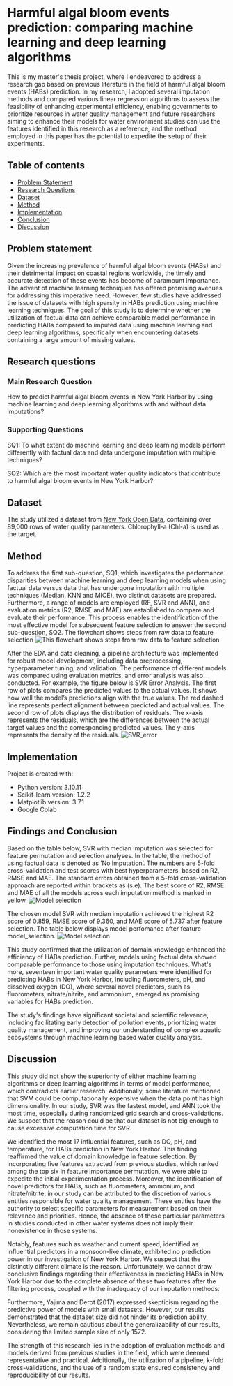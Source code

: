 
# Harmful algal bloom events prediction: comparing machine learning and deep learning algorithms
This is my master's thesis project, where I endeavored to address a research gap based on previous literature in the field of harmful algal bloom events (HABs) prediction. In my research, I adopted several imputation methods and compared various linear regression algorithms to assess the feasibility of enhancing experimental efficiency, enabling governments to prioritize resources in water quality management and future researchers aiming to enhance their models for water environment studies can use the features identified in this research as a reference, and the method employed in this paper has the potential to expedite the setup of their experiments.


## Table of contents
* [Problem Statement](#Problem-statement)
* [Research Questions](#Research-questions)
* [Dataset](#Dataset)
* [Method](#Method)
* [Implementation](#Implementation)
* [Conclusion](#Findings-and-conclusion)
* [Discussion](#Discussion)

## Problem statement
Given the increasing prevalence of harmful algal bloom events (HABs) and their detrimental impact on coastal regions worldwide, the timely and accurate detection of these events has become of paramount importance. The advent of machine learning techniques has offered promising avenues for addressing this imperative need. However, few studies have addressed the issue of datasets with high sparsity in HABs prediction using machine learning techniques. The goal of this study is to determine whether the utilization of factual data can achieve comparable model performance in predicting HABs compared to imputed data using machine learning and deep learning algorithms, specifically when encountering datasets containing a large amount of missing values.

## Research questions
### Main Research Question
How to predict harmful algal bloom events in New York Harbor by using machine learning and deep learning algorithms with and without data imputations? 
### Supporting Questions 

SQ1: To what extent do machine learning and deep learning models perform differently with factual data and data undergone imputation with multiple techniques?

SQ2: Which are the most important water quality indicators that contribute to harmful algal bloom events in New York Harbor?

## Dataset
The study utilized a dataset from [New York Open Data](https://data.cityofnewyork.us/Environment/Harbor-Water-Quality/5uug-f49n), containing over 89,000 rows of water quality parameters. Chlorophyll-a (Chl-a) is used as the target. 
	

## Method	
To address the first sub-question, SQ1, which investigates the performance disparities between machine learning and deep learning models when using factual data versus data that has undergone imputation with multiple techniques (Median, KNN and MICE), two distinct datasets are prepared. Furthermore, a range of models are employed (RF, SVR and ANN), and evaluation metrics (R2, RMSE and MAE) are established to compare and evaluate their performance. This process enables the identification of the most effective model for subsequent feature selection to answer the second sub-question, SQ2.
The flowchart shows steps from raw data to feature selection
![This flowchart shows steps from raw data to feature selection](./flowchart.png)

After the EDA and data cleaning, a pipeline architecture was implemented for robust model development, including data preprocessing, hyperparameter tuning, and validation. The performance of different models was compared using evaluation metrics, and error analysis was also conducted. For example, the figure below is SVR Error Analysis. The first row of plots compares the predicted values to the actual values. It shows how well the model’s predictions align with the true values. The red dashed line represents perfect alignment between predicted and actual values. The second row of plots displays the distribution of residuals. The x-axis represents the residuals, which are the differences between the actual target values and the corresponding predicted values. The y-axis represents the density of the residuals. 
![SVR_error](./SVR_Error.png)

## Implementation
Project is created with:
* Python version: 3.10.11
* Scikit-learn version: 1.2.2
* Matplotlib version: 3.7.1
* Google Colab


## Findings and Conclusion
Based on the table below, SVR with median imputation was selected for feature permutation and selection analyses. In the table, the method of using factual data is denoted as ’No Imputation’. The numbers are 5-fold cross-validation and test scores with best hyperparameters, based on R2, RMSE and MAE. The standard errors obtained from a 5-fold cross-validation approach are reported within brackets as (s.e). The best score of R2, RMSE and MAE of all the models across each imputation method is marked in yellow.
![Model selection](./model_selection.png)


The chosen model SVR with median imputation achieved the highest R2 score of 0.859, RMSE score of 9.360, and MAE score of 5.737 after feature selection. The table below displays model perfomance after feature model_selection. ![Model selection](./feature_selection.png) 

This study confirmed that the utilization of domain knowledge enhanced the efficiency of HABs prediction. Further, models using factual data showed comparable performance to those using imputation techniques.
What's more, seventeen important water quality parameters were identified for predicting HABs in New York Harbor, including fluorometers, pH, and dissolved oxygen (DO), where
several novel predictors, such as fluorometers, nitrate/nitrite, and ammonium, emerged as promising variables for HABs prediction.

The study's findings have significant societal and scientific relevance, including facilitating early detection of pollution events, prioritizing water quality management, and improving our understanding of complex aquatic ecosystems through machine learning based water quality analysis.

## Discussion 

This study did not show the superiority of either machine learning algorithms or deep learning algorithms in terms of model performance, which contradicts earlier research. Additionally, some literature mentioned that SVM could be computationally expensive when the data point has high dimensionality. In our study, SVR was the fastest model, and ANN took the most time, especially during randomized grid search and cross-validations. We suspect that the reason could be that our dataset is not big enough to cause excessive computation time for SVR.

We identified the most 17 influential features, such as DO, pH, and temperature, for HABs prediction in New York Harbor. This finding reaffirmed the value of domain knowledge in feature selection. By incorporating five features extracted from previous studies, which ranked among the top six in feature importance permutation, we were able to expedite the initial experimentation process.
Moreover, the identification of novel predictors for HABs, such as fluorometers, ammonium, and nitrate/nitrite, in our study can be attributed to the discretion of various entities responsible for water quality management. These entities have the authority to select specific parameters for measurement based on their relevance and priorities. Hence, the absence of these particular parameters in studies conducted in other water systems does not imply their nonexistence in those systems.

Notably, features such as weather and current speed, identified as influential predictors in a monsoon-like climate, exhibited no prediction power in our investigation of New York Harbor. We suspect that the distinctly different climate is the reason. Unfortunately, we cannot draw conclusive findings regarding their effectiveness in predicting HABs in New York Harbor due to the complete absence of these two features after the filtering process, coupled with the inadequacy of our imputation methods.

Furthermore, Yajima and Derot (2017) expressed skepticism regarding the predictive power of models with small datasets. However, our results demonstrated that the dataset size did not hinder its prediction ability, Nevertheless, we remain cautious about the generalizability of our results, considering the limited sample size of only 1572.

The strength of this research lies in the adoption of evaluation methods and models derived from previous studies in the field, which were deemed representative and practical. Additionally, the utilization of a pipeline, k-fold cross-validations, and the use of a random state ensured consistency and reproducibility of our results.
